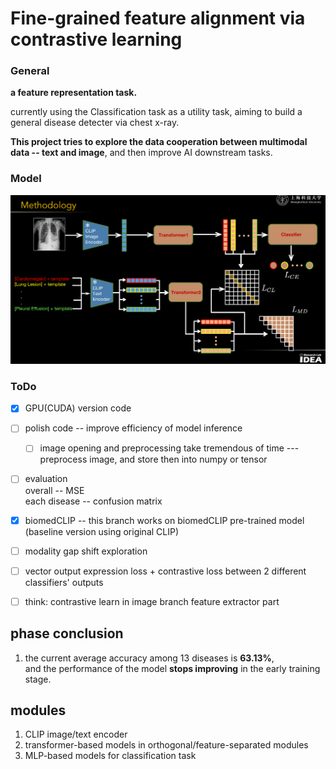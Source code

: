 # Fine-grained feature alignment via contrastive learning

### General 
**a feature representation task.**

currently using the Classification task as a utility task, aiming to build a general disease detecter via chest x-ray.

**This project tries to explore the data cooperation between multimodal data -- text and image**, and then improve AI downstream tasks.

### Model  
<img src=".\imgs\structure.png" style="zoom:50%;"></img>

### ToDo
- [x] GPU(CUDA) version code 
- [ ] polish code -- improve efficiency of model inference
  - [ ] image opening and preprocessing take tremendous of time  --- preprocess image, and store then into numpy or tensor

- [ ] evaluation  
  overall -- MSE     
  each disease -- confusion matrix

- [x] biomedCLIP -- this branch works on biomedCLIP pre-trained model (baseline version using original CLIP)

- [ ] modality gap shift exploration
  
- [ ] vector output expression loss + contrastive loss between 2 different classifiers' outputs

- [ ] think: contrastive learn in image branch feature extractor part


## phase conclusion 
1. the current average accuracy among 13 diseases is **63.13%**,   
   and the performance of the model **stops improving** in the early training stage. 


## modules
1. CLIP image/text encoder
2. transformer-based models in orthogonal/feature-separated modules
3. MLP-based models for classification task 
